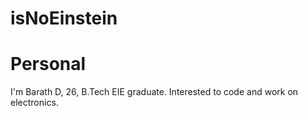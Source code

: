 # isNoEinstein
# Personal

I'm Barath D, 26, B.Tech EIE graduate. Interested to code and work on electronics.
